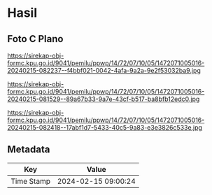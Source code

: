 # Hasil

## Foto C Plano

https://sirekap-obj-formc.kpu.go.id/9041/pemilu/ppwp/14/72/07/10/05/1472071005016-20240215-082237--f4bbf021-0042-4afa-9a2a-9e2f53032ba9.jpg

https://sirekap-obj-formc.kpu.go.id/9041/pemilu/ppwp/14/72/07/10/05/1472071005016-20240215-081529--89a67b33-9a7e-43cf-b517-ba8bfb12edc0.jpg

https://sirekap-obj-formc.kpu.go.id/9041/pemilu/ppwp/14/72/07/10/05/1472071005016-20240215-082418--17abf1d7-5433-40c5-9a83-e3e3826c533e.jpg


## Metadata

| Key        | Value               |
| ---------- | ------------------- |
| Time Stamp | 2024-02-15 09:00:24 |




